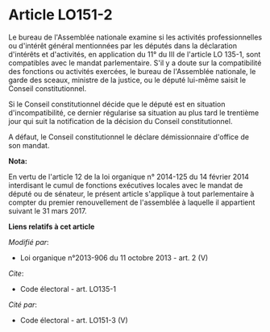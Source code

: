 # Article LO151-2

Le bureau de l'Assemblée nationale examine si les activités professionnelles ou d'intérêt général mentionnées par les députés
dans la déclaration d'intérêts et d'activités, en application du 11° du III de l'article LO 135-1, sont compatibles avec le
mandat parlementaire. S'il y a doute sur la compatibilité des fonctions ou activités exercées, le bureau de l'Assemblée
nationale, le garde des sceaux, ministre de la justice, ou le député lui-même saisit le Conseil constitutionnel. 

Si le Conseil constitutionnel décide que le député est en situation d'incompatibilité, ce dernier régularise sa situation au
plus tard le trentième jour qui suit la notification de la décision du Conseil constitutionnel. 

A défaut, le Conseil constitutionnel le déclare démissionnaire d'office de son mandat.

**Nota:**

En vertu de l'article 12 de la loi organique n° 2014-125 du 14 février 2014 interdisant le cumul de fonctions exécutives
locales avec le mandat de député ou de sénateur, le présent article s'applique à tout parlementaire à compter du premier
renouvellement de l'assemblée à laquelle il appartient suivant le 31 mars 2017.

**Liens relatifs à cet article**

_Modifié par_:

  - Loi organique n°2013-906 du 11 octobre 2013 - art. 2 (V)

_Cite_:

  - Code électoral - art. LO135-1

_Cité par_:

  - Code électoral - art. LO151-3 (V)
